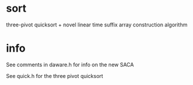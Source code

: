 # sort
three-pivot quicksort + novel linear time suffix array construction algorithm

# info
See comments in daware.h for info on the new SACA

See quick.h for the three pivot quicksort
